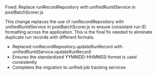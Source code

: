 Fixed: Replace runRecordRepository with unifiedRunIdService in postBatchScorer.js

This change replaces the use of runRecordRepository with unifiedRunIdService in postBatchScorer.js to ensure consistent run ID formatting across the application. This is the final fix needed to eliminate duplicate run records with different formats.

- Replaced runRecordRepository.updateRunRecord with unifiedRunIdService.updateRunRecord
- Ensures the standardized YYMMDD-HHMMSS format is used consistently
- Completes the migration to unified job tracking services